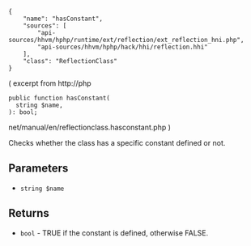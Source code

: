 ``` yamlmeta
{
    "name": "hasConstant",
    "sources": [
        "api-sources/hhvm/hphp/runtime/ext/reflection/ext_reflection_hni.php",
        "api-sources/hhvm/hphp/hack/hhi/reflection.hhi"
    ],
    "class": "ReflectionClass"
}
```




( excerpt from http://php




``` Hack
public function hasConstant(
  string $name,
): bool;
```




net/manual/en/reflectionclass.hasconstant.php
)




Checks whether the class has a specific constant defined or not.




## Parameters




+ ` string $name `




## Returns




* ` bool ` - TRUE if the constant is defined, otherwise FALSE.
<!-- HHAPIDOC -->
